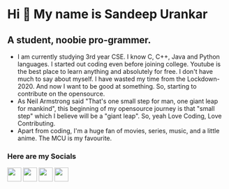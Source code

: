 Hi 👋 My name is Sandeep Urankar
================================

A student, noobie pro-grammer.
------------------------------
- I am currently studying 3rd year CSE. I know C, C++, Java and Python languages. I started out coding even before joining college. Youtube is the best place to learn anything and absolutely for free. I don't have much to say about myself. I have wasted my time from the Lockdown-2020. And now I want to be good at something. So, starting to contribute on the opensource. 
- As Neil Armstrong said "That's one small step for man, one giant leap for mankind", this beginning of my opensource journey is that "small step" which I believe will be a "giant leap". So, yeah Love Coding, Love Contributing. 
- Apart from coding, I'm a huge fan of movies, series, music, and a little anime. The MCU is my favourite. 

### Here are my Socials

<p align="left"> 
<a href="https://www.github.com/SandeepUrankar" target="_blank" rel="noreferrer"><img src="https://raw.githubusercontent.com/danielcranney/readme-generator/main/public/icons/socials/github.svg" width="32" height="32" /></a> 
<a href="http://www.instagram.com/sandeep_urankar" target="_blank" rel="noreferrer"><img src="https://raw.githubusercontent.com/danielcranney/readme-generator/main/public/icons/socials/instagram.svg" width="32" height="32" /></a>
<a href="https://www.linkedin.com/in/sandeep-urankar-785159214" target="_blank" rel="noreferrer"><img src="https://raw.githubusercontent.com/danielcranney/readme-generator/main/public/icons/socials/linkedin.svg" width="32" height="32" /></a> 
<a href="https://www.twitter.com/Sandeep_Urankar" target="_blank" rel="noreferrer"><img src="https://raw.githubusercontent.com/danielcranney/readme-generator/main/public/icons/socials/twitter.svg" width="32" height="32" /></a></p>

